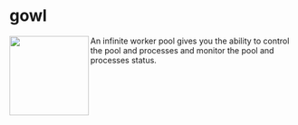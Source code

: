# gowl
<div text-align="center">
<a href="url"><img src="https://github.com/hamed-yousefi/gowl/blob/master/docs/images/icon.png" align="left" width="140" ></a>
</div>
An infinite worker pool gives you the ability to control the pool and processes and monitor the pool and processes status.

